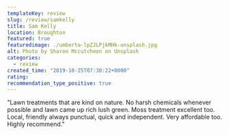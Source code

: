 ```yaml
---
templateKey: review
slug: /review/samkelly
title: Sam Kelly
location: Broughton
featured: true
featuredimage: ./umberto-lpZJLPjkMHk-unsplash.jpg
alt: Photo by Sharon Mccutcheon on Unsplash
categories:
  - review
created_time: "2019-10-25T07:30:22+0000"
rating: 
recommendation_type_positive: true
---
```

"Lawn treatments that are kind on nature. No harsh chemicals whenever possible and lawn came up rich lush green. Moss treatment excellent too. Local, friendly always punctual, quick and independent. Very affordable too. Highly recommend."
